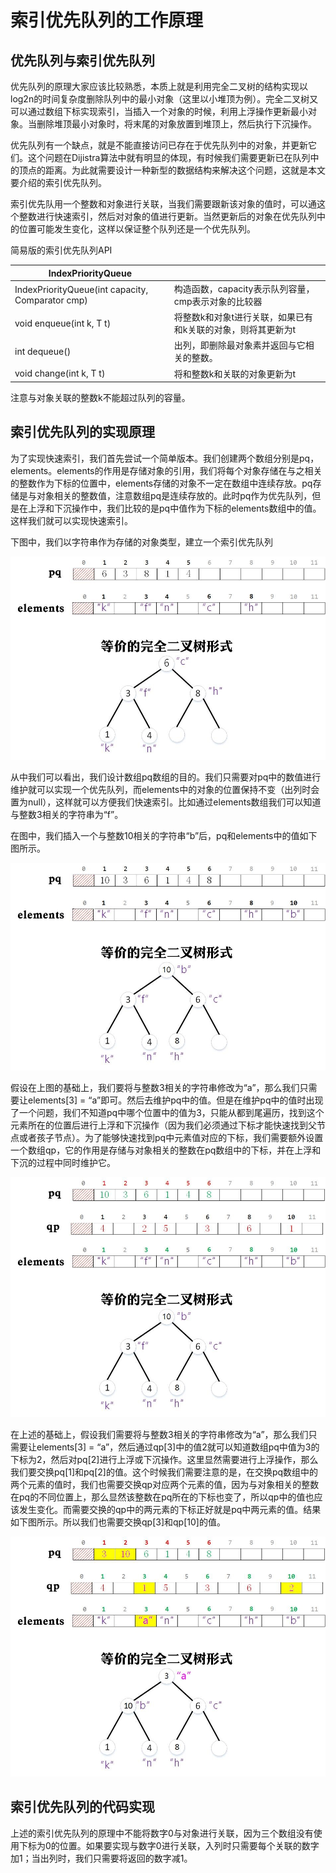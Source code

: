 # 索引优先队列的工作原理

## 优先队列与索引优先队列

优先队列的原理大家应该比较熟悉，本质上就是利用完全二叉树的结构实现以log2n的时间复杂度删除队列中的最小对象（这里以小堆顶为例）。完全二叉树又可以通过数组下标实现索引，当插入一个对象的时候，利用上浮操作更新最小对象。当删除堆顶最小对象时，将末尾的对象放置到堆顶上，然后执行下沉操作。

优先队列有一个缺点，就是不能直接访问已存在于优先队列中的对象，并更新它们。这个问题在Dijistra算法中就有明显的体现，有时候我们需要更新已在队列中的顶点的距离。为此就需要设计一种新型的数据结构来解决这个问题，这就是本文要介绍的索引优先队列。

索引优先队用一个整数和对象进行关联，当我们需要跟新该对象的值时，可以通这个整数进行快速索引，然后对对象的值进行更新。当然更新后的对象在优先队列中的位置可能发生变化，这样以保证整个队列还是一个优先队列。

简易版的索引优先队列API

| IndexPriorityQueue<T>                               |                                                              |
| --------------------------------------------------- | ------------------------------------------------------------ |
| IndexPriorityQueue(int capacity, Comparator<T> cmp) | 构造函数，capacity表示队列容量，cmp表示对象的比较器          |
| void enqueue(int k, T t)                            | 将整数k和对象t进行关联，如果已有和k关联的对象，则将其更新为t |
| int dequeue()                                       | 出列，即删除最对象素并返回与它相关的整数。                   |
| void change(int k, T t)                             | 将和整数k和关联的对象更新为t                                 |

注意与对象关联的整数k不能超过队列的容量。

## 索引优先队列的实现原理

为了实现快速索引，我们首先尝试一个简单版本。我们创建两个数组分别是pq，elements。elements的作用是存储对象的引用，我们将每个对象存储在与之相关的整数作为下标的位置中，elements存储的对象不一定在数组中连续存放。pq存储是与对象相关的整数值，注意数组pq是连续存放的。此时pq作为优先队列，但是在上浮和下沉操作中，我们比较的是pq中值作为下标的elements数组中的值。这样我们就可以实现快速索引。

下图中，我们以字符串作为存储的对象类型，建立一个索引优先队列

![](\1.jpg)

从中我们可以看出，我们设计数组pq数组的目的。我们只需要对pq中的数值进行维护就可以实现一个优先队列，而elements中的对象的位置保持不变（出列时会置为null），这样就可以方便我们快速索引。比如通过elements数组我们可以知道与整数3相关的字符串为“f”。

在图中，我们插入一个与整数10相关的字符串“b”后，pq和elements中的值如下图所示。

![](\2.jpg)

假设在上图的基础上，我们要将与整数3相关的字符串修改为“a”，那么我们只需要让elements[3] = “a”即可。然后去维护pq中的值。但是在维护pq中的值时出现了一个问题，我们不知道pq中哪个位置中的值为3，只能从都到尾遍历，找到这个元素所在的位置后进行上浮和下沉操作（因为我们必须通过下标才能快速找到父节点或者孩子节点）。为了能够快速找到pq中元素值对应的下标，我们需要额外设置一个数组qp，它的作用是存储与对象相关的整数在pq数组中的下标，并在上浮和下沉的过程中同时维护它。

![](\3.jpg)

在上述的基础上，假设我们需要将与整数3相关的字符串修改为“a”，那么我们只需要让elements[3] = “a”，然后通过qp[3]中的值2就可以知道数组pq中值为3的下标为2，然后对pq[2]进行上浮或下沉操作。这里显然需要进行上浮操作，那么我们要交换pq[1]和pq[2]的值。这个时候我们需要注意的是，在交换pq数组中的两个元素的值时，我们也需要交换qp对应两个元素的值，因为与对象相关的整数在pq的不同位置上，那么显然该整数在pq所在的下标也变了，所以qp中的值也应该发生变化。而需要交换的qp中的两元素的下标正好就是pq中两元素的值。结果如下图所示。所以我们也需要交换qp[3]和qp[10]的值。

![](\4.jpg) 

## 索引优先队列的代码实现

上述的索引优先队列的原理中不能将数字0与对象进行关联，因为三个数组没有使用下标为0的位置。如果要实现与数字0进行关联，入列时只需要每个关联的数字加1；当出列时，我们只需要将返回的数字减1。